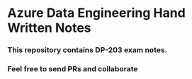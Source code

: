 # Azure Data Engineering Hand Written Notes


### This repository contains DP-203 exam notes.

### Feel free to send PRs and collaborate
